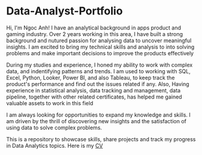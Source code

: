 # Data-Analyst-Portfolio
Hi, I'm Ngoc Anh! I have an analytical background in apps product and gaming industry. Over 2 years working in this area, I have built a strong background and nutured passion for analysing data to uncover meaningful insights. I am excited to bring my technical skills and analysis to into solving problems and make important decisions to improve the products effectively

During my studies and experience, I honed my ability to work with complex data, and indentifying patterns and trends. I am used to working with SQL, Excel, Python, Looker, Power BI, and also Tableau, to keep track the product's performance and find out the issues related if any. Also, Having experience in statistical analysis, data tracking and management, data pipeline, together with other related certificates, has helped me gained valuable assets to work in this field

I am always looking for opportunities to expand my knowledge and skills. I am driven by the thrill of discovering new insights and the satisfaction of using data to solve complex problems.

This is a repository to showcase skills, share projects and track my progress in Data Analytics topics.
Here is my [CV](https://www.canva.com/design/DAGasHXBa10/w_cn0Nqs24xk4Q3lXRw6NA/edit)
